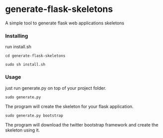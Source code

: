 generate-flask-skeletons
========================

A simple tool to generate flask web applications skeletons


### Installing

run install.sh

`cd generate-flask-skeletons`

`sudo sh install.sh`


### Usage

just run generate.py on top of your project folder.

`sudo generate.py`

The program will create the skeleton for your flask application.

`sudo generate.py bootstrap`

The program  will download the twitter bootstrap framework and create the skeleton using it.





